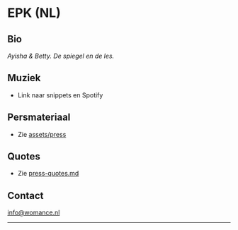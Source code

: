 # EPK (NL)

## Bio
_Ayisha & Betty. De spiegel en de les._

## Muziek
- Link naar snippets en Spotify

## Persmateriaal
- Zie [assets/press](../assets/press)

## Quotes
- Zie [press-quotes.md](./press-quotes.md)

## Contact
info@womance.nl

---